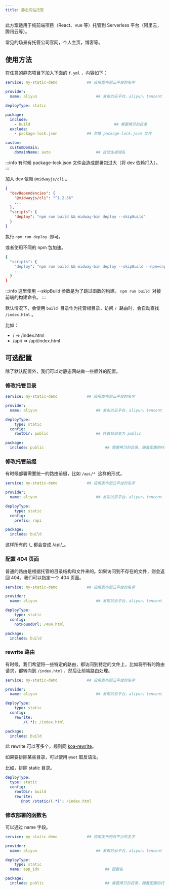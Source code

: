 ```yaml
---
title: 静态网站托管
---
```


此方案适用于纯前端项目（React、vue 等）托管到 Serverless 平台（阿里云，腾讯云等）。

常见的场景有托管公司官网，个人主页，博客等。

## 使用方法

在任意的静态项目下加入下面的 `f.yml` ，内容如下：

```yaml
service: my-static-demo  			## 应用发布到云平台的名字

provider:
  name: aliyun       					## 发布的云平台，aliyun，tencent 等

deployType: static

package:
  include:
  	- build										## 需要拷贝的目录
  exclude:
    - package-lock.json				## 忽略 package-lock.json 文件

custom:
  customDomain:
    domainName: auto					## 自动生成域名
```

:::info
有时候 package-lock.json 文件会造成部署包过大（将 dev 依赖打入）。
:::

加入 dev 依赖 `@midwayjs/cli` 。

```json
{
  "devDependencies": {
    "@midwayjs/cli": "^1.2.36"
  	...
  },
  "scripts": {
    "deploy": "npm run build && midway-bin deploy --skipBuild"
  }
}
```

执行 `npm run deploy`  即可。

或者使用不同的 npm 包加速。

```bash
{
  "scripts": {
    "deploy": "npm run build && midway-bin deploy --skipBuild --npm=cnpm",
    ...
  }
}
```

:::info
这里使用 --skipBuild 参数是为了跳过函数的构建。 `npm run build`  对接前端的构建命令。
:::

默认情况下，会使用 `build`  目录作为托管根目录，访问 `/`  路由时，会自动查找 `/index.html` 。

比如：

- / => /index.html
- /api/ => /api/index.html

## 可选配置

除了默认配置外，我们可以对静态网站做一些额外的配置。

### 修改托管目录

```yaml
service: my-static-demo  			## 应用发布到云平台的名字

provider:
  name: aliyun       					## 发布的云平台，aliyun，tencent 等

deployType:
	type: static
  config:
  	rootDir: public						## 托管目录变为 public

package:
  include: public							## 需要拷贝的目录，随着配置的托管目录为变
```

### 修改托管前缀

有时候部署需要统一的路由前缀，比如 `/api/*`  这样的形式。

```yaml
service: my-static-demo  			## 应用发布到云平台的名字

provider:
  name: aliyun       					## 发布的云平台，aliyun，tencent 等

deployType:
	type: static
  config:
  	prefix: /api

package:
  include: build
```

这样所有的 /_ 都会变成 /api/_。

### 配置 404 页面

普通的路由是根据托管的目录结构和文件来的。如果访问到不存在的文件，则会返回 404。我们可以指定一个 404 页面。

```yaml
service: my-static-demo  			## 应用发布到云平台的名字

provider:
  name: aliyun       					## 发布的云平台，aliyun，tencent 等

deployType:
	type: static
  config:
  	notFoundUrl: /404.html

package:
  include: build
```

### rewrite 路由



有时候，我们希望将一些特定的路由，都访问到特定的文件上，比如将所有的路由请求，都转向到 `/index.html` ，然后让前端路由处理。

```yaml
service: my-static-demo  			## 应用发布到云平台的名字

provider:
  name: aliyun       					## 发布的云平台，aliyun，tencent 等

deployType:
	type: static
  config:
  	rewrite:
    	/(.*): /index.html

package:
  include: build
```

此 rewrite 可以写多个，规则同 [koa-rewrite](https://github.com/koajs/rewrite)。


如果要排除某些目录，可以使用 `@not` 取反语法。


比如，排除 static 目录。

```yaml
deployType:
  type: static
  config:
    rootDir: build
    rewrite:
      '@not /static/(.*)': /index.html
```







### 修改部署的函数名

可以通过 name 字段。


```yaml
service: my-static-demo  			## 应用发布到云平台的名字

provider:
  name: aliyun       					## 发布的云平台，aliyun，tencent 等

deployType:
	type: static
  name: app_idx								## 函数名

package:
  include: public							## 需要拷贝的目录，随着配置的托管目录为变
```
